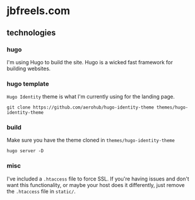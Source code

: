 # jbfreels.com

## technologies

### hugo
I'm using Hugo to build the site.  Hugo is a wicked fast framework for building websites.  

### hugo template
`Hugo Identity` theme is what I'm currently using for the landing page. 

```
git clone https://github.com/aerohub/hugo-identity-theme themes/hugo-identity-theme
```

### build
Make sure you have the theme cloned in `themes/hugo-identity-theme`

`hugo server -D`

### misc
I've included a `.htaccess` file to force SSL.  If you're having issues and don't want this functionality, or maybe your host does it differently, just remove the `.htaccess` file in `static/`.


